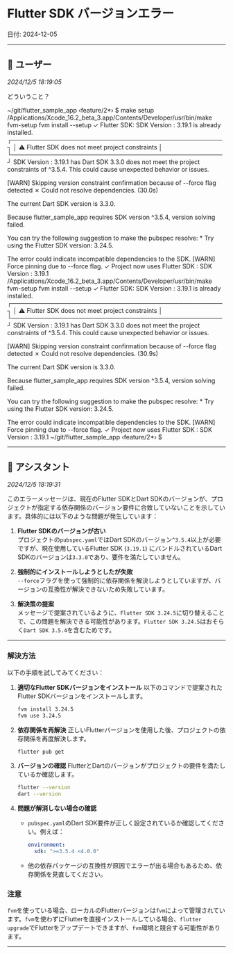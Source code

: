# Flutter SDK バージョンエラー

日付: 2024-12-05

---

## 👤 ユーザー
*2024/12/5 18:19:05*

どういうこと？

~/git/flutter\_sample\_app  ‹feature/2\*› $ make setup       
/Applications/Xcode\_16.2\_beta\_3.app/Contents/Developer/usr/bin/make fvm-setup
fvm install --setup
✓ Flutter SDK: SDK Version : 3.19.1 is already installed.
┌─────────────────────────────────────────────────┐
│ ⚠ Flutter SDK does not meet project constraints │
└─────────────────────────────────────────────────┘
SDK Version : 3.19.1 has Dart SDK 3.3.0 does not meet the project constraints of ^3.5.4.
This could cause unexpected behavior or issues.

\[WARN\] Skipping version constraint confirmation because of --force flag detected
✗ Could not resolve dependencies. (30.0s)

The current Dart SDK version is 3.3.0.

Because flutter\_sample\_app requires SDK version ^3.5.4, version solving failed.


You can try the following suggestion to make the pubspec resolve:
\* Try using the Flutter SDK version: 3.24.5. 

The error could indicate incompatible dependencies to the SDK.
\[WARN\] Force pinning due to --force flag.
✓ Project now uses Flutter SDK : SDK Version : 3.19.1
/Applications/Xcode\_16.2\_beta\_3.app/Contents/Developer/usr/bin/make fvm-setup
fvm install --setup
✓ Flutter SDK: SDK Version : 3.19.1 is already installed.
┌─────────────────────────────────────────────────┐
│ ⚠ Flutter SDK does not meet project constraints │
└─────────────────────────────────────────────────┘
SDK Version : 3.19.1 has Dart SDK 3.3.0 does not meet the project constraints of ^3.5.4.
This could cause unexpected behavior or issues.

\[WARN\] Skipping version constraint confirmation because of --force flag detected
✗ Could not resolve dependencies. (30.9s)

The current Dart SDK version is 3.3.0.

Because flutter\_sample\_app requires SDK version ^3.5.4, version solving failed.


You can try the following suggestion to make the pubspec resolve:
\* Try using the Flutter SDK version: 3.24.5. 

The error could indicate incompatible dependencies to the SDK.
\[WARN\] Force pinning due to --force flag.
✓ Project now uses Flutter SDK : SDK Version : 3.19.1
~/git/flutter\_sample\_app  ‹feature/2\*› $

---

## 🤖 アシスタント
*2024/12/5 18:19:31*

このエラーメッセージは、現在のFlutter SDKとDart SDKのバージョンが、プロジェクトが指定する依存関係のバージョン要件に合致していないことを示しています。具体的には以下のような問題が発生しています：

1. **Flutter SDKのバージョンが古い**  
   プロジェクトの`pubspec.yaml`ではDart SDKのバージョン`^3.5.4`以上が必要ですが、現在使用しているFlutter SDK (`3.19.1`) にバンドルされているDart SDKのバージョンは`3.3.0`であり、要件を満たしていません。

2. **強制的にインストールしようとしたが失敗**  
   `--force`フラグを使って強制的に依存関係を解決しようとしていますが、バージョンの互換性が解決できないため失敗しています。

3. **解決策の提案**  
   メッセージで提案されているように、`Flutter SDK 3.24.5`に切り替えることで、この問題を解決できる可能性があります。`Flutter SDK 3.24.5`はおそらく`Dart SDK 3.5.4`を含むためです。

---

### 解決方法
以下の手順を試してみてください：

1. **適切なFlutter SDKバージョンをインストール**
   以下のコマンドで提案されたFlutter SDKバージョンをインストールします。
   ```bash
   fvm install 3.24.5
   fvm use 3.24.5
   ```

2. **依存関係を再解決**
   正しいFlutterバージョンを使用した後、プロジェクトの依存関係を再度解決します。
   ```bash
   flutter pub get
   ```

3. **バージョンの確認**
   FlutterとDartのバージョンがプロジェクトの要件を満たしているか確認します。
   ```bash
   flutter --version
   dart --version
   ```

4. **問題が解消しない場合の確認**
   - `pubspec.yaml`のDart SDK要件が正しく設定されているか確認してください。例えば：
     ```yaml
     environment:
       sdk: ">=3.5.4 <4.0.0"
     ```
   - 他の依存パッケージの互換性が原因でエラーが出る場合もあるため、依存関係を見直してください。

### 注意
`fvm`を使っている場合、ローカルのFlutterバージョンは`fvm`によって管理されています。`fvm`を使わずにFlutterを直接インストールしている場合、`flutter upgrade`でFlutterをアップデートできますが、`fvm`環境と競合する可能性があります。

---
